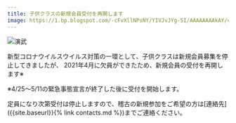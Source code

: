 ```yaml
---
title: 子供クラスの新規会員受付を再開します
image: https://1.bp.blogspot.com/-cFvXllNPsNY/YIVJvJYg-5I/AAAAAAAAkAY/4_emSX0p5SUV9mw0YyQ_uBSJ1aUyhcw-wCPcBGAsYHg/w400-h300/IMG_Gothic_20210425_193712_processed%257E2.jpg
---
```


![演武](https://1.bp.blogspot.com/-cFvXllNPsNY/YIVJvJYg-5I/AAAAAAAAkAY/4_emSX0p5SUV9mw0YyQ_uBSJ1aUyhcw-wCPcBGAsYHg/w400-h300/IMG_Gothic_20210425_193712_processed%257E2.jpg)

新型コロナウイルスウイルス対策の一環として、子供クラスは新規会員募集を停止してきましたが、
2021年4月に欠員ができたため、新規会員の受付を再開します※

※4/25～5/11の緊急事態宣言が終了した後に受付を開始します。

定員になり次第受付は停止しますので、稽古の新規参加をご希望の方は[連絡先]({{site.baseurl}}{% link contacts.md %})までご連絡ください。
